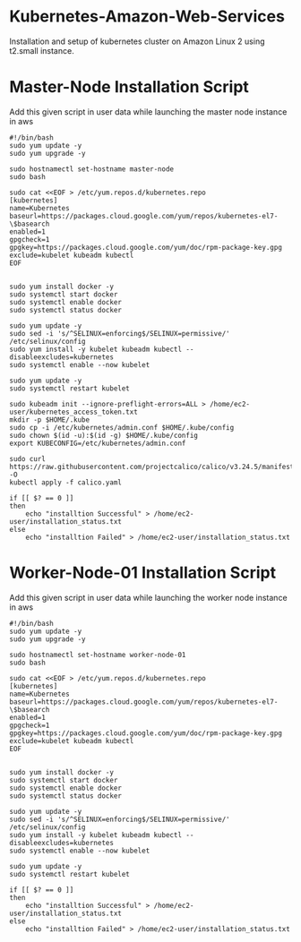 # Kubernetes-Amazon-Web-Services
Installation and setup of kubernetes cluster on Amazon Linux 2 using t2.small instance.

# Master-Node Installation Script
Add this given script in user data while launching the master node instance in aws

    #!/bin/bash
    sudo yum update -y
    sudo yum upgrade -y

    sudo hostnamectl set-hostname master-node
    sudo bash

    sudo cat <<EOF > /etc/yum.repos.d/kubernetes.repo 
    [kubernetes]
    name=Kubernetes
    baseurl=https://packages.cloud.google.com/yum/repos/kubernetes-el7-\$basearch
    enabled=1
    gpgcheck=1
    gpgkey=https://packages.cloud.google.com/yum/doc/rpm-package-key.gpg
    exclude=kubelet kubeadm kubectl
    EOF


    sudo yum install docker -y
    sudo systemctl start docker
    sudo systemctl enable docker
    sudo systemctl status docker

    sudo yum update -y
    sudo sed -i 's/^SELINUX=enforcing$/SELINUX=permissive/' /etc/selinux/config
    sudo yum install -y kubelet kubeadm kubectl --disableexcludes=kubernetes
    sudo systemctl enable --now kubelet

    sudo yum update -y
    sudo systemctl restart kubelet

    sudo kubeadm init --ignore-preflight-errors=ALL > /home/ec2-user/kubernetes_access_token.txt
    mkdir -p $HOME/.kube
    sudo cp -i /etc/kubernetes/admin.conf $HOME/.kube/config
    sudo chown $(id -u):$(id -g) $HOME/.kube/config
    export KUBECONFIG=/etc/kubernetes/admin.conf

    sudo curl https://raw.githubusercontent.com/projectcalico/calico/v3.24.5/manifests/calico.yaml -O
    kubectl apply -f calico.yaml
    
    if [[ $? == 0 ]]
    then
        echo "installtion Successful" > /home/ec2-user/installation_status.txt
    else
        echo "installtion Failed" > /home/ec2-user/installation_status.txt
        
        
# Worker-Node-01 Installation Script  
Add this given script in user data while launching the worker node instance in aws

    #!/bin/bash
    sudo yum update -y
    sudo yum upgrade -y

    sudo hostnamectl set-hostname worker-node-01
    sudo bash

    sudo cat <<EOF > /etc/yum.repos.d/kubernetes.repo 
    [kubernetes]
    name=Kubernetes
    baseurl=https://packages.cloud.google.com/yum/repos/kubernetes-el7-\$basearch
    enabled=1
    gpgcheck=1
    gpgkey=https://packages.cloud.google.com/yum/doc/rpm-package-key.gpg
    exclude=kubelet kubeadm kubectl
    EOF


    sudo yum install docker -y
    sudo systemctl start docker
    sudo systemctl enable docker
    sudo systemctl status docker

    sudo yum update -y
    sudo sed -i 's/^SELINUX=enforcing$/SELINUX=permissive/' /etc/selinux/config
    sudo yum install -y kubelet kubeadm kubectl --disableexcludes=kubernetes
    sudo systemctl enable --now kubelet

    sudo yum update -y
    sudo systemctl restart kubelet
    
    if [[ $? == 0 ]]
    then
        echo "installtion Successful" > /home/ec2-user/installation_status.txt
    else
        echo "installtion Failed" > /home/ec2-user/installation_status.txt
        
        
        
